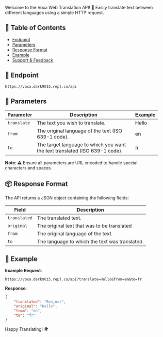 Welcome to the Voxa Web Translation API! 🚀 Easily translate text between different languages using a simple HTTP request.

## 📌 Table of Contents

- [Endpoint](#endpoint)
- [Parameters](#parameters)
- [Response Format](#response-format)
- [Example](#example)
- [Support & Feedback](#support--feedback)

## 🎯 Endpoint

```
https://voxa.dark9015.repl.co/api
```

## 📝 Parameters

| Parameter   | Description                                                   | Example |
|-------------|---------------------------------------------------------------|---------|
| `translate` | The text you wish to translate.                               | Hello   |
| `from`      | The original language of the text (ISO 639-1 code).           | en      |
| `to`        | The target language to which you want the text translated (ISO 639-1 code). | fr |

**Note**: ⚠️ Ensure all parameters are URL encoded to handle special characters and spaces.

## 📦 Response Format

The API returns a JSON object containing the following fields:

| Field       | Description                                |
|-------------|--------------------------------------------|
| `translated`| The translated text.                       |
| `original`  | The original text that was to be translated|
| `from`      | The original language of the text.         |
| `to`        | The language to which the text was translated. |

## 📖 Example

**Example Request**:
```
https://voxa.dark9015.repl.co/api?translate=Hello&from=en&to=fr
```

**Response**:
```json
{
    "translated": "Bonjour",
    "original": "Hello",
    "from": "en",
    "to": "fr"
}
```

Happy Translating! 🌍
